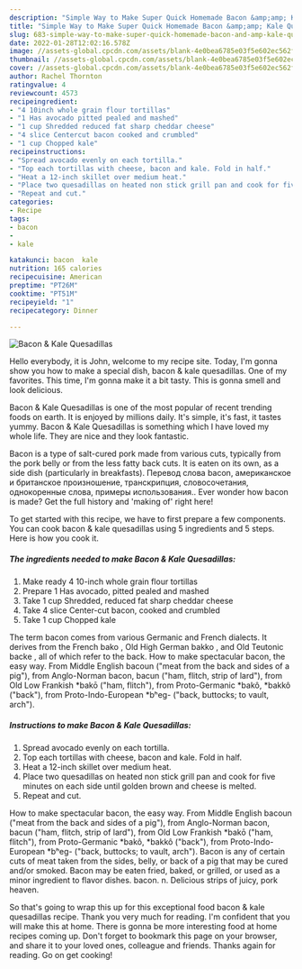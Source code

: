 ```yaml
---
description: "Simple Way to Make Super Quick Homemade Bacon &amp;amp; Kale Quesadillas"
title: "Simple Way to Make Super Quick Homemade Bacon &amp;amp; Kale Quesadillas"
slug: 683-simple-way-to-make-super-quick-homemade-bacon-and-amp-kale-quesadillas
date: 2022-01-28T12:02:16.578Z
image: //assets-global.cpcdn.com/assets/blank-4e0bea6785e03f5e602ec562f230caae08da540cada707380b4fe1bbebba43da.png
thumbnail: //assets-global.cpcdn.com/assets/blank-4e0bea6785e03f5e602ec562f230caae08da540cada707380b4fe1bbebba43da.png
cover: //assets-global.cpcdn.com/assets/blank-4e0bea6785e03f5e602ec562f230caae08da540cada707380b4fe1bbebba43da.png
author: Rachel Thornton
ratingvalue: 4
reviewcount: 4573
recipeingredient:
- "4 10inch whole grain flour tortillas"
- "1 Has avocado pitted pealed and mashed"
- "1 cup Shredded reduced fat sharp cheddar cheese"
- "4 slice Centercut bacon cooked and crumbled"
- "1 cup Chopped kale"
recipeinstructions:
- "Spread avocado evenly on each tortilla."
- "Top each tortillas with cheese, bacon and kale. Fold in half."
- "Heat a 12-inch skillet over medium heat."
- "Place two quesadillas on heated non stick grill pan and cook for five minutes on each side until golden brown and cheese is melted."
- "Repeat and cut."
categories:
- Recipe
tags:
- bacon
- 
- kale

katakunci: bacon  kale 
nutrition: 165 calories
recipecuisine: American
preptime: "PT26M"
cooktime: "PT51M"
recipeyield: "1"
recipecategory: Dinner

---
```



![Bacon &amp; Kale Quesadillas](//assets-global.cpcdn.com/assets/blank-4e0bea6785e03f5e602ec562f230caae08da540cada707380b4fe1bbebba43da.png)

Hello everybody, it is John, welcome to my recipe site. Today, I'm gonna show you how to make a special dish, bacon &amp; kale quesadillas. One of my favorites. This time, I'm gonna make it a bit tasty. This is gonna smell and look delicious.

Bacon &amp; Kale Quesadillas is one of the most popular of recent trending foods on earth. It is enjoyed by millions daily. It's simple, it's fast, it tastes yummy. Bacon &amp; Kale Quesadillas is something which I have loved my whole life. They are nice and they look fantastic.

Bacon is a type of salt-cured pork made from various cuts, typically from the pork belly or from the less fatty back cuts. It is eaten on its own, as a side dish (particularly in breakfasts). Перевод слова bacon, американское и британское произношение, транскрипция, словосочетания, однокоренные слова, примеры использования.. Ever wonder how bacon is made? Get the full history and &#39;making of&#39; right here!


To get started with this recipe, we have to first prepare a few components. You can cook bacon &amp; kale quesadillas using 5 ingredients and 5 steps. Here is how you cook it.

<!--inarticleads1-->

##### The ingredients needed to make Bacon &amp; Kale Quesadillas:

1. Make ready 4 10-inch whole grain flour tortillas
1. Prepare 1 Has avocado, pitted pealed and mashed
1. Take 1 cup Shredded, reduced fat sharp cheddar cheese
1. Take 4 slice Center-cut bacon, cooked and crumbled
1. Take 1 cup Chopped kale


The term bacon comes from various Germanic and French dialects. It derives from the French bako , Old High German bakko , and Old Teutonic backe , all of which refer to the back. How to make spectacular bacon, the easy way. From Middle English bacoun (&#34;meat from the back and sides of a pig&#34;), from Anglo-Norman bacon, bacun (&#34;ham, flitch, strip of lard&#34;), from Old Low Frankish *bakō (&#34;ham, flitch&#34;), from Proto-Germanic *bakô, *bakkô (&#34;back&#34;), from Proto-Indo-European *bʰeg- (&#34;back, buttocks; to vault, arch&#34;). 

<!--inarticleads2-->

##### Instructions to make Bacon &amp; Kale Quesadillas:

1. Spread avocado evenly on each tortilla.
1. Top each tortillas with cheese, bacon and kale. Fold in half.
1. Heat a 12-inch skillet over medium heat.
1. Place two quesadillas on heated non stick grill pan and cook for five minutes on each side until golden brown and cheese is melted.
1. Repeat and cut.


How to make spectacular bacon, the easy way. From Middle English bacoun (&#34;meat from the back and sides of a pig&#34;), from Anglo-Norman bacon, bacun (&#34;ham, flitch, strip of lard&#34;), from Old Low Frankish *bakō (&#34;ham, flitch&#34;), from Proto-Germanic *bakô, *bakkô (&#34;back&#34;), from Proto-Indo-European *bʰeg- (&#34;back, buttocks; to vault, arch&#34;). Bacon is any of certain cuts of meat taken from the sides, belly, or back of a pig that may be cured and/or smoked. Bacon may be eaten fried, baked, or grilled, or used as a minor ingredient to flavor dishes. bacon. n. Delicious strips of juicy, pork heaven. 

So that's going to wrap this up for this exceptional food bacon &amp; kale quesadillas recipe. Thank you very much for reading. I'm confident that you will make this at home. There is gonna be more interesting food at home recipes coming up. Don't forget to bookmark this page on your browser, and share it to your loved ones, colleague and friends. Thanks again for reading. Go on get cooking!
